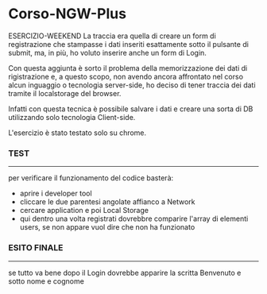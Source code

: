 # Corso-NGW-Plus
ESERCIZIO-WEEKEND
La traccia era quella di creare un form di registrazione che stampasse i dati inseriti esattamente sotto il pulsante di submit,
ma, in più, ho voluto inserire anche un form di Login.

Con questa aggiunta è sorto il problema della memorizzazione dei dati di rigistrazione e, a questo scopo, non avendo ancora affrontato nel corso alcun inguaggio o tecnologia server-side, ho deciso di tener traccia dei dati tramite il localstorage del browser.

Infatti con questa tecnica è possibile salvare i dati e creare una sorta di DB utilizzando solo tecnologia Client-side.

L'esercizio è stato testato solo su chrome.

<h3>TEST</h3>
<hr>

per verificare il funzionamento del codice basterà:
- aprire i developer tool
- cliccare le due parentesi angolate affianco a Network
- cercare application e poi Local Storage
- qui dentro una volta registrati dovrebbre comparire l'array di elementi users, se non appare vuol dire che non ha funzionato

<h3>ESITO FINALE</h3>
<hr>

se tutto va bene dopo il Login dovrebbe apparire la scritta Benvenuto e sotto nome e cognome
